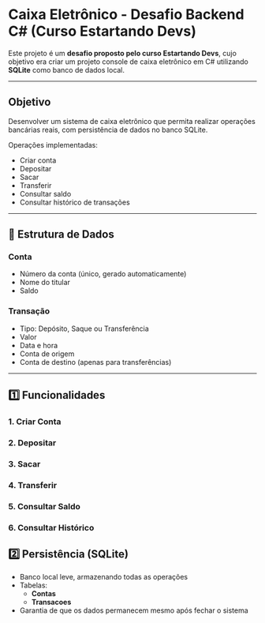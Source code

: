 # Caixa Eletrônico - Desafio Backend C# (Curso Estartando Devs)

Este projeto é um **desafio proposto pelo curso Estartando Devs**, cujo objetivo era criar um projeto console de caixa eletrônico em C# utilizando **SQLite** como banco de dados local.  

---

## Objetivo

Desenvolver um sistema de caixa eletrônico que permita realizar operações bancárias reais, com persistência de dados no banco SQLite.  

Operações implementadas:  
- Criar conta  
- Depositar  
- Sacar  
- Transferir  
- Consultar saldo  
- Consultar histórico de transações  

---

## 📂 Estrutura de Dados

### Conta
- Número da conta (único, gerado automaticamente)  
- Nome do titular  
- Saldo  

### Transação
- Tipo: Depósito, Saque ou Transferência  
- Valor  
- Data e hora  
- Conta de origem  
- Conta de destino (apenas para transferências)  

---

## 1️⃣ Funcionalidades

### 1. Criar Conta

### 2. Depositar

### 3. Sacar

### 4. Transferir
 
### 5. Consultar Saldo

### 6. Consultar Histórico



## 2️⃣ Persistência (SQLite)

- Banco local leve, armazenando todas as operações  
- Tabelas:
  - **Contas**  
  - **Transacoes**  
- Garantia de que os dados permanecem mesmo após fechar o sistema  


